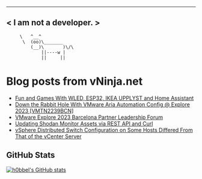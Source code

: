 
 ----------------------
< I am not a developer. >
 ----------------------
         \   ^__^ 
          \  (oo)\_______
             (__)\       )\/\
                 ||----w |
                 ||     ||
    

# Blog posts from vNinja.net
<!-- BLOG-POST-LIST:START -->
- [Fun and Games With WLED, ESP32, IKEA UPPLYST and Home Assistant](https://vninja.net/2023/12/17/fun-and-games-with-wled-esp32-ikea-upplyst-and-homeassistant/)
- [Down the Rabbit Hole With VMware Aria Automation Config @ Explore 2023 [VMTN2239BCN]](https://vninja.net/2023/11/08/down-the-rabbit-hole-with-vmware-aria-automation-config-explore-2023/)
- [VMware Explore 2023 Barcelona Partner Leadership Forum](https://vninja.net/2023/11/03/vmware-explore-2023-barcelona-partner-leadership-forum/)
- [Updating Shodan Monitor Assets via REST API and Curl](https://vninja.net/2023/11/01/updating-shodan-monitor-assets-via-rest-api-and-curl/)
- [vSphere Distributed Switch Configuration on Some Hosts Differed From That of the vCenter Server](https://vninja.net/2023/11/01/vsphere-distributed-switch-configuration-on-some-hosts-differed-from-that-of-the-vcenter-server/)
<!-- BLOG-POST-LIST:END -->

## GitHub Stats
[![h0bbel's GitHub stats](https://github-readme-stats.vercel.app/api?username=h0bbel&count_private=true&show_icons=true&theme=dark)](https://github.com/anuraghazra/github-readme-stats)
